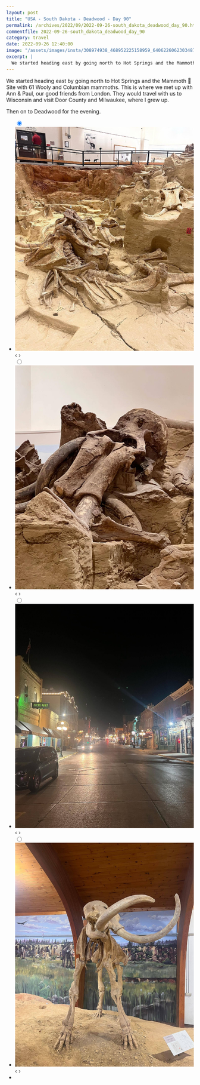 ```yaml
---
layout: post
title: "USA - South Dakota - Deadwood - Day 90"
permalink: /archives/2022/09/2022-09-26-south_dakota_deadwood_day_90.html
commentfile: 2022-09-26-south_dakota_deadwood_day_90
category: travel
date: 2022-09-26 12:40:00
image: "/assets/images/insta/308974938_468952225158959_640622606230348726_n_17929858262361953.jpg"
excerpt: |
  We started heading east by going north to Hot Springs and the Mammoth 🦣 Site.
---
```


We started heading east by going north to Hot Springs and the Mammoth 🦣 Site with 61 Wooly and Columbian mammoths. This is where we met up with Ann & Paul, our good friends from London. They would travel with us to Wisconsin and visit Door County and Milwaukee, where I grew up.

Then on to Deadwood for the evening.

<ul class="slides">
    <input type="radio" name="radio-btn" id="img-1" checked="checked" />
    <li class="slide-container">
        <div class="slide">
          <a href="/assets/images/insta/308947524_168261962459508_3843930921372802619_n_18008254645474163.jpg"><img src="/assets/images/insta/308947524_168261962459508_3843930921372802619_n_18008254645474163.jpg" /></a>
        </div>
    <div class="nav">
      <label for="img-4" class="prev">&#x2039;</label>
      <label for="img-2" class="next">&#x203a;</label>
    </div>
    </li>
        <input type="radio" name="radio-btn" id="img-2"  />
    <li class="slide-container">
        <div class="slide">
          <a href="/assets/images/insta/308758618_2529707110504554_4068137809341917211_n_17949124370192766.jpg"><img src="/assets/images/insta/308758618_2529707110504554_4068137809341917211_n_17949124370192766.jpg" /></a>
        </div>
    <div class="nav">
      <label for="img-1" class="prev">&#x2039;</label>
      <label for="img-3" class="next">&#x203a;</label>
    </div>
    </li>
        <input type="radio" name="radio-btn" id="img-3"  />
    <li class="slide-container">
        <div class="slide">
          <a href="/assets/images/insta/309433385_463644105731743_7704177946071394351_n_17876789348749523.jpg"><img src="/assets/images/insta/309433385_463644105731743_7704177946071394351_n_17876789348749523.jpg" /></a>
        </div>
    <div class="nav">
      <label for="img-2" class="prev">&#x2039;</label>
      <label for="img-4" class="next">&#x203a;</label>
    </div>
    </li>
    <input type="radio" name="radio-btn" id="img-4" />
    <li class="slide-container">
        <div class="slide">
          <a href="/assets/images/insta/308974938_468952225158959_640622606230348726_n_17929858262361953.jpg"><img src="/assets/images/insta/308974938_468952225158959_640622606230348726_n_17929858262361953.jpg" /></a>
        </div>
    <div class="nav">
      <label for="img-3" class="prev">&#x2039;</label>
      <label for="img-1" class="next">&#x203a;</label>
    </div>
    </li>
<li class="nav-dots">
      <label for="img-1" class="nav-dot" id="img-dot-1"></label>
      <label for="img-2" class="nav-dot" id="img-dot-2"></label>
      <label for="img-3" class="nav-dot" id="img-dot-3"></label>
      <label for="img-4" class="nav-dot" id="img-dot-4"></label>
</li>
</ul>
